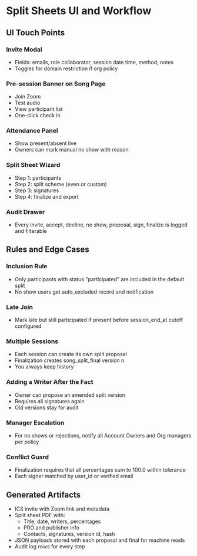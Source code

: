 # Split Sheets UI and Workflow

## UI Touch Points

### Invite Modal

- Fields: emails, role collaborator, session date time, method, notes
- Toggles for domain restriction if org policy

### Pre-session Banner on Song Page

- Join Zoom
- Test audio
- View participant list
- One-click check in

### Attendance Panel

- Show present/absent live
- Owners can mark manual no show with reason

### Split Sheet Wizard

- Step 1: participants
- Step 2: split scheme (even or custom)
- Step 3: signatures
- Step 4: finalize and export

### Audit Drawer

- Every invite, accept, decline, no show, proposal, sign, finalize is logged and filterable

## Rules and Edge Cases

### Inclusion Rule

- Only participants with status "participated" are included in the default split
- No show users get auto_excluded record and notification

### Late Join

- Mark late but still participated if present before session_end_at cutoff configured

### Multiple Sessions

- Each session can create its own split proposal
- Finalization creates song_split_final version n
- You always keep history

### Adding a Writer After the Fact

- Owner can propose an amended split version
- Requires all signatures again
- Old versions stay for audit

### Manager Escalation

- For no shows or rejections, notify all Account Owners and Org managers per policy

### Conflict Guard

- Finalization requires that all percentages sum to 100.0 within tolerance
- Each signer matched by user_id or verified email

## Generated Artifacts

- ICS invite with Zoom link and metadata
- Split sheet PDF with:
  - Title, date, writers, percentages
  - PRO and publisher info
  - Contacts, signatures, version id, hash
- JSON payloads stored with each proposal and final for machine reads
- Audit log rows for every step
